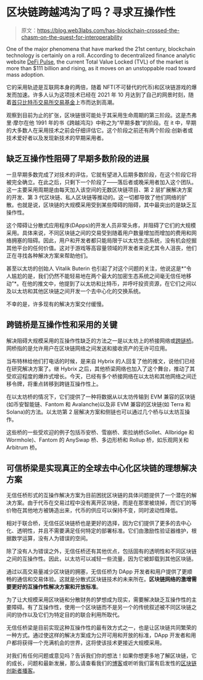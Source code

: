 # 区块链跨越鸿沟了吗？寻求互操作性

> 原文：<https://blog.web3labs.com/has-blockchain-crossed-the-chasm-on-the-quest-for-interoperability>

One of the major phenomena that have marked the 21st century, blockchain technology is certainly on a roll. According to decentralized finance analytic website [DeFi Pulse](https://defipulse.com/), the current Total Value Locked (TVL) of the market is more than $111 billion and rising, as it moves on an unstoppable road toward mass adoption.

它的采用轨迹是互联网本身的两倍，随着 NFT(不可替代的代币)和区块链游戏的爆发而加速。许多人认为这项技术已经在 2021 年 10 月达到了自己的网景时刻，随着[首只比特币交易所交易基金](https://decrypt.co/83846/first-bitcoin-futures-etf-trades-nearly-1-billion-one-day)上市而达到高潮。

观察到目前为止的扩张，区块链很可能处于其采用生命周期的第三阶段。这是杰弗里·摩尔在他 1991 年的书《跨越鸿沟》中称之为“早期多数”的阶段。在 it 中，早期的大多数人在采用技术之前会仔细评估它。这个阶段之前还有两个阶段:创新者或技术爱好者以及发现新技术的早期采用者。

## **缺乏互操作性阻碍了早期多数阶段的进展**

一旦早期多数完成了对技术的评估，它就有望进入后期多数阶段，在这个阶段它将被完全确立。在此之后，只剩下一个阶段了——落后者或晚采用者加入这个团队。这一主要采用周期是由每天加入该空间的无数区块链项目、第 2 层扩展解决方案的开发、第 3 代区块链、私人区块链等推动的。这一切都导致了他们网络的扩散。也就是说，区块链的大规模采用受到某些障碍的阻碍，其中最突出的是缺乏互操作性。

这个障碍让分散式应用程序(DApps)的开发人员非常头疼，并阻碍了它们的大规模采用。具体来说，不同区块链之间的交易受到随着用户数量增加而增加的费用和网络拥塞的阻碍。因此，用户和开发者都只能局限于以太坊生态系统，没有机会挖掘其他平台的任何价值。这对于游戏等高容量领域的开发者来说尤其令人沮丧，他们正在寻找各种解决方案来帮助他们。

甚至以太坊的创始人 Vitalik Buterin 也引起了对这个问题的关注，他说这是*“令人尴尬的是，我们仍然不能轻易地在两个最大的加密生态系统之间毫无信任地移动”*。在他的推文中，他提到了以太坊和比特币，并呼吁投资资源，在它们之间以及以太坊和其他区块链之间开发一个去中心化的交换系统。

不幸的是，许多现有的解决方案交付缓慢。

## **跨链桥是互操作性和采用的关键**

解决阻碍大规模采用的互操作性缺乏的方法之一是以太坊上的桥接网络或[跨链桥](https://blog.web3labs.com/blockchain-cross-chain-interoperability-blockchain-networks-connected-by-bridges)。网桥指的是允许用户在区块链网络之间发送和接收资产的无许可应用。

当布特林给他们打电话的时候，是来自 Hybrix 的人回复了他的推文，说他们已经在研究解决方案了。继 Hybrix 之后，其他桥梁网络也加入了这个舞台，推动了其受欢迎程度的爆炸式增长。今天，已经有多个桥接网络在以太坊和其他网络之间迁移令牌，将重点转移到跨链互操作性上。

在以太坊桥的情况下，它们提供了一种将数据从以太坊传输到 EVM 兼容的区块链(如币安智能链、Fantom 和 Avalanche)以及非 EVM 兼容的区块链(如 Terra 和 Solana)的方法。以太坊第 2 层解决方案和侧链也可以通过几个桥与以太坊互操作。

这些桥的一些受欢迎的例子包括币安桥、雪崩桥、索拉纳桥(Sollet、Allbridge 和 Wormhole)、Fantom 的 AnySwap 桥、多边形桥和 Rollup 桥，如乐观网关和 Arbitrum 桥。

## **可信桥梁是实现真正的全球去中心化区块链的理想解决方案**

无信任桥形式的互操作解决方案为目前困扰区块链的具体问题提供了一个潜在的解决方案。由于代币在交易过程中没有离开区块链，而是在那里被烧掉，而它们的等价物在其他地方被铸造出来，代币的供应可以保持不变，同时波动性降低。

相对于联合桥，无信任区块链桥也是更好的选择，因为它们提供了更多的去中心化、透明性，并且不需要满足任何特定的部署标准。它们由激励性验证器维护，根据数学运算，没有人为错误的空间。

除了没有人为错误之外，无信任桥还有其他优点，包括固有的透明性和不同区块链之间的互操作性。因此，以太坊可以减轻一些流量，因为它被卸载到其他区块链。

通过以高交易量减少区块链的拥塞，无信任桥为 DApp 开发者和用户提供了更顺畅的通信和交易体验。这就是分散式区块链技术的未来所在。**区块链网络的激增需要更好的互操作性解决方案和开放标准**。

为了让大规模采用区块链和分散财务的梦想成为现实，需要解决缺乏互操作性的主要障碍。有了互操作性，使用一个区块链而不是另一个的传统叙述被不同区块链之间的协作以及它们为特定目的的联合利用所取代。

无信任桥梁是目前实现这种互操作性的最有效方式之一，也是让区块链共同繁荣的一种方式。通过使这样的解决方案成为公开可用和开放的标准，DApp 开发者和用户都将获得一个充满机会的世界，这将使该技术更接近大规模采用。

对我们有任何问题或意见吗？告诉我们你的想法！如果你想更多地了解区块链，它的成长，问题和最新发展，那么请查看我们的[博客](https://blog.web3labs.com/)或听听我们富有启发性的[区块链创新者播客](https://podcast.web3labs.com/)。